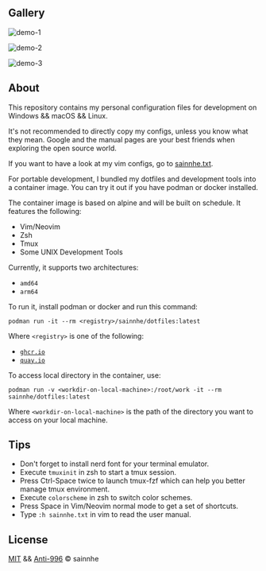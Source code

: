 ## Gallery

![demo-1](https://gitlab.com/sainnhe/img/-/raw/master/dotfiles-1.png)

![demo-2](https://gitlab.com/sainnhe/img/-/raw/master/dotfiles-2.png)

![demo-3](https://gitlab.com/sainnhe/img/-/raw/master/dotfiles-3.png)

## About

This repository contains my personal configuration files for development on Windows && macOS && Linux.

It's not recommended to directly copy my configs, unless you know what they mean. Google and the manual pages are your best friends when exploring the open source world.

If you want to have a look at my vim configs, go to [sainnhe.txt](./.config/nvim/doc/sainnhe.txt).

For portable development, I bundled my dotfiles and development tools into a container image. You can try it out if you have podman or docker installed.

The container image is based on alpine and will be built on schedule. It features the following:

- Vim/Neovim
- Zsh
- Tmux
- Some UNIX Development Tools

Currently, it supports two architectures:

- `amd64`
- `arm64`

To run it, install podman or docker and run this command:

```shell
podman run -it --rm <registry>/sainnhe/dotfiles:latest
```

Where `<registry>` is one of the following:

- [`ghcr.io`](https://github.com/sainnhe/dotfiles/pkgs/container/dotfiles)
- [`quay.io`](https://quay.io/repository/sainnhe/dotfiles)

To access local directory in the container, use:

```shell
podman run -v <workdir-on-local-machine>:/root/work -it --rm sainnhe/dotfiles:latest
```

Where `<workdir-on-local-machine>` is the path of the directory you want to access on your local machine.

## Tips

- Don't forget to install nerd font for your terminal emulator.
- Execute `tmuxinit` in zsh to start a tmux session.
- Press Ctrl-Space twice to launch tmux-fzf which can help you better manage tmux environment.
- Execute `colorscheme` in zsh to switch color schemes.
- Press Space in Vim/Neovim normal mode to get a set of shortcuts.
- Type `:h sainnhe.txt` in vim to read the user manual.

## License

[MIT](./LICENSE-MIT) && [Anti-996](./LICENSE-Anti-996) © sainnhe
